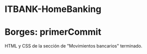 # ITBANK-HomeBanking
# Borges: primerCommit
HTML y CSS de la sección de "Movimientos bancarios" terminado.